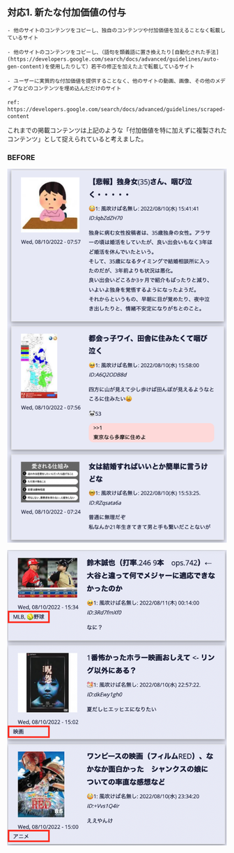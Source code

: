## 対応1. 新たな付加価値の付与

```
- 他のサイトのコンテンツをコピーし、独自のコンテンツや付加価値を加えることなく転載しているサイト

- 他のサイトのコンテンツをコピーし、（語句を類義語に置き換えたり[自動化された手法](https://developers.google.com/search/docs/advanced/guidelines/auto-gen-content)を使用したりして）若干の修正を加えた上で転載しているサイト

- ユーザーに実質的な付加価値を提供することなく、他のサイトの動画、画像、その他のメディアなどのコンテンツを埋め込んだだけのサイト

ref: https://developers.google.com/search/docs/advanced/guidelines/scraped-content
```

これまでの掲載コンテンツは上記のような「付加価値を特に加えずに複製されたコンテンツ」として捉えられていると考えました。

### BEFORE
![](Pasted%20image%2020220811014430.png)

![](Pasted%20image%2020220811014227.png)

